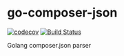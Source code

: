 # go-composer-json
[![codecov](https://codecov.io/gh/vova-tarasov/go-composer-json/branch/main/graph/badge.svg?token=P7B2IEUTNN)](https://codecov.io/gh/vova-tarasov/go-composer-json)
[![Build Status](https://travis-ci.org/vova-tarasov/go-composer-json.svg?branch=main)](https://travis-ci.org/vova-tarasov/go-composer-json)

Golang composer.json parser
